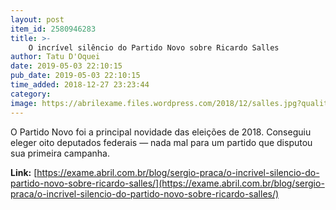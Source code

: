 ```yaml
---
layout: post
item_id: 2580946283
title: >-
    O incrível silêncio do Partido Novo sobre Ricardo Salles
author: Tatu D'Oquei
date: 2019-05-03 22:10:15
pub_date: 2019-05-03 22:10:15
time_added: 2018-12-27 23:23:44
category: 
image: https://abrilexame.files.wordpress.com/2018/12/salles.jpg?quality=70&strip=info&w=680&h=453&crop=1
---
```


O Partido Novo foi a principal novidade das eleições de 2018. Conseguiu eleger oito deputados federais — nada mal para um partido que disputou sua primeira campanha.

**Link:** [https://exame.abril.com.br/blog/sergio-praca/o-incrivel-silencio-do-partido-novo-sobre-ricardo-salles/](https://exame.abril.com.br/blog/sergio-praca/o-incrivel-silencio-do-partido-novo-sobre-ricardo-salles/)

